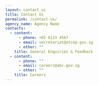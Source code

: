 ```yaml
---
layout: contact_us
title: Contact Us
permalink: /contact-us/
agency_name: Agency Name
contacts:
  - content:
      - phone: +65 6123 4567
      - email: secretariat@otcep.gov.sg
      - other: ""
    title: General Enquiries & Feedback
  - content:
      - phone: ""
      - email: careers@abc.gov.sg
      - other: ""
    title: Careers
---
```

